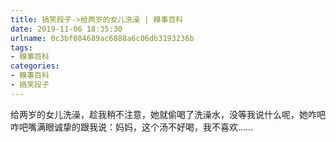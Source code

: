 ```yaml
---
title: 搞笑段子->给两岁的女儿洗澡 | 糗事百科
date: 2019-11-06 18:35:30
urlname: 0c3bf084689ac6888a6c06db3193236b
tags: 
- 糗事百科
categories:
- 糗事百科
- 搞笑段子
---
```

给两岁的女儿洗澡，趁我稍不注意，她就偷喝了洗澡水，没等我说什么呢，她咋吧咋吧嘴满眼诚挚的跟我说：妈妈，这个汤不好喝，我不喜欢……


